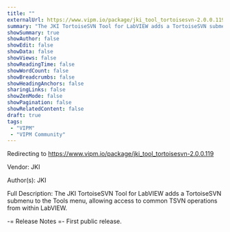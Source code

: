 ```yaml
---
title: ""
externalUrl: https://www.vipm.io/package/jki_tool_tortoisesvn-2.0.0.119
summary: "The JKI TortoiseSVN Tool for LabVIEW adds a TortoiseSVN submenu to the Tools menu, allowing access to common TSVN operations from within LabVIEW."
showSummary: true
showAuthor: false
showEdit: false
showData: false
showViews: false
showReadingTime: false
showWordCount: false
showBreadcrumbs: false
showHeadingAnchors: false
sharingLinks: false
showZenMode: false
showPagination: false
showRelatedContent: false
draft: true
tags:
 - "VIPM"
 - "VIPM Community"
---
```


Redirecting to https://www.vipm.io/package/jki_tool_tortoisesvn-2.0.0.119

Vendor: JKI

Author(s): JKI
 
Full Description:
The JKI TortoiseSVN Tool for LabVIEW adds a TortoiseSVN submenu to the Tools menu, allowing access to common TSVN operations from within LabVIEW.

-= Release Notes =-
First public release.